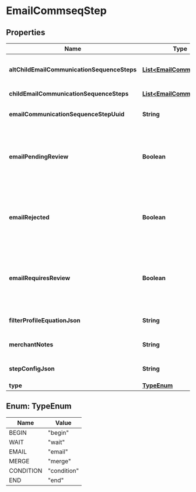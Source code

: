
# EmailCommseqStep

## Properties
Name | Type | Description | Notes
------------ | ------------- | ------------- | -------------
**altChildEmailCommunicationSequenceSteps** | [**List&lt;EmailCommseqStep&gt;**](EmailCommseqStep.md) | Array of child steps for the alternate path |  [optional]
**childEmailCommunicationSequenceSteps** | [**List&lt;EmailCommseqStep&gt;**](EmailCommseqStep.md) | Array of child steps |  [optional]
**emailCommunicationSequenceStepUuid** | **String** | Email commseq step UUID |  [optional]
**emailPendingReview** | **Boolean** | True if the content of the email associated with this step is pending review by UltraCart |  [optional]
**emailRejected** | **Boolean** | True if the content of the email associated with this step was rejected during review by UltraCart |  [optional]
**emailRequiresReview** | **Boolean** | True if the content of the email associated with this step requires review by UltraCart |  [optional]
**filterProfileEquationJson** | **String** | Filter profile equation JSON |  [optional]
**merchantNotes** | **String** | Internal merchant notes |  [optional]
**stepConfigJson** | **String** | Arbitrary Configuration for a step |  [optional]
**type** | [**TypeEnum**](#TypeEnum) | Type of step |  [optional]


<a name="TypeEnum"></a>
## Enum: TypeEnum
Name | Value
---- | -----
BEGIN | &quot;begin&quot;
WAIT | &quot;wait&quot;
EMAIL | &quot;email&quot;
MERGE | &quot;merge&quot;
CONDITION | &quot;condition&quot;
END | &quot;end&quot;



